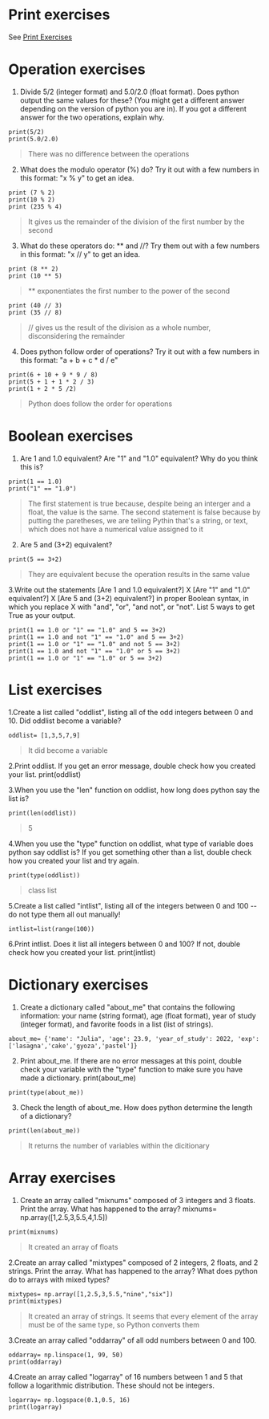 # Print exercises 
See [Print Exercises](https://github.com/juliafeminella/PSYCH_505_Fall_2022/blob/2d2adaa48e80886778093f45bd54cd91bc2a543a/Assignment2/yourname.py)

# Operation exercises

1. Divide 5/2 (integer format) and 5.0/2.0 (float format). Does python output the same values for these? (You might get a different answer depending on the version of python you are in). If you got a different answer for the two operations, explain why.
```
print(5/2)
print(5.0/2.0)
```
> There was no difference between the operations

2. What does the modulo operator (%) do? Try it out with a few numbers in this format: "x % y" to get an idea.
```
print (7 % 2)
print(10 % 2)
print (235 % 4)
```
> It gives us the remainder of the division of the first number by the second

3. What do these operators do: ** and //? Try them out with a few numbers in this format: "x // y" to get an idea.
```
print (8 ** 2)
print (10 ** 5)
```
> ** exponentiates the first number to the power of the second

```
print (40 // 3)
print (35 // 8)
```
> // gives us the result of the division as a whole number, disconsidering the remainder

4. Does python follow order of operations? Try it out with a few numbers in this format: "a + b + c * d / e"
```
print(6 + 10 + 9 * 9 / 8)
print(5 + 1 + 1 * 2 / 3)
print(1 + 2 * 5 /2)
```
> Python does follow the order for operations

# Boolean exercises

1. Are 1 and 1.0 equivalent? Are "1" and "1.0" equivalent? Why do you think this is?
```
print(1 == 1.0)
print("1" == "1.0")
```
> The first statement is true because, despite being an interger and a float, the value is the same.
> The second statement is false because by putting the paretheses, we are teliing Pythin that's a string, or text, which does not have a numerical value assigned to it

2. Are 5 and (3+2) equivalent?
```
print(5 == 3+2)
```
> They are equivalent becuse the operation results in the same value

3.Write out the statements [Are 1 and 1.0 equivalent?] X [Are "1" and "1.0" equivalent?] X [Are 5 and (3+2) equivalent?] in proper Boolean syntax, in which you replace X with "and", "or", "and not", or "not". List 5 ways to get True as your output.
```
print(1 == 1.0 or "1" == "1.0" and 5 == 3+2)
print(1 == 1.0 and not "1" == "1.0" and 5 == 3+2)
print(1 == 1.0 or "1" == "1.0" and not 5 == 3+2)
print(1 == 1.0 and not "1" == "1.0" or 5 == 3+2)
print(1 == 1.0 or "1" == "1.0" or 5 == 3+2)
```

# List exercises

1.Create a list called "oddlist", listing all of the odd integers between 0 and 10. Did oddlist become a variable?
```
oddlist= [1,3,5,7,9]
```
> It did become a variable

2.Print oddlist. If you get an error message, double check how you created your list.
print(oddlist)

3.When you use the "len" function on oddlist, how long does python say the list is?
```
print(len(oddlist))
```
> 5

4.When you use the "type" function on oddlist, what type of variable does python say oddlist is? If you get something other than a list, double check how you created your list and try again.
```
print(type(oddlist))
```
> class list

5.Create a list called "intlist", listing all of the integers between 0 and 100 -- do not type them all out manually!
```
intlist=list(range(100))
```

6.Print intlist. Does it list all integers between 0 and 100? If not, double check how you created your list.
print(intlist)

# Dictionary exercises
1. Create a dictionary called "about_me" that contains the following information: your name (string format), age (float format), year of study (integer format), and favorite foods in a list (list of strings).
```
about_me= {'name': "Julia", 'age': 23.9, 'year_of_study': 2022, 'exp': ['lasagna','cake','gyoza','pastel']}
```

2. Print about_me. If there are no error messages at this point, double check your variable with the "type" function to make sure you have made a dictionary.
print(about_me)
```
print(type(about_me))
```

3. Check the length of about_me. How does python determine the length of a dictionary?
```
print(len(about_me))
```
> It returns the number of variables within the dicitionary

# Array exercises
1. Create an array called "mixnums" composed of 3 integers and 3 floats. Print the array. What has happened to the array?
mixnums= np.array([1,2.5,3,5.5,4,1.5])
```
print(mixnums)
```
> It created an array of floats

2.Create an array called "mixtypes" composed of 2 integers, 2 floats, and 2 strings. Print the array. What has happened to the array? What does python do to arrays with mixed types?
```
mixtypes= np.array([1,2.5,3,5.5,"nine","six"])
print(mixtypes)
```
> It created an array of strings. It seems that every element of the array must be of the same type, so Python converts them

3.Create an array called "oddarray" of all odd numbers between 0 and 100.
```
oddarray= np.linspace(1, 99, 50)
print(oddarray)
```

4.Create an array called "logarray" of 16 numbers between 1 and 5 that follow a logarithmic distribution. These should not be integers.
```
logarray= np.logspace(0.1,0.5, 16)
print(logarray)
```
